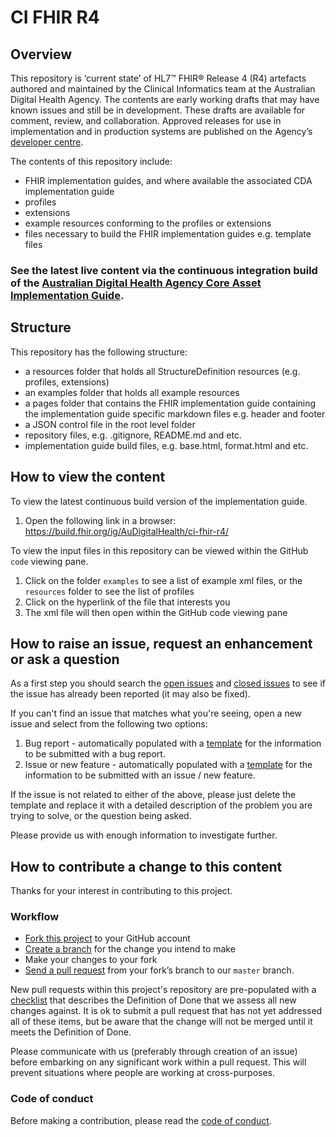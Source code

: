 # CI FHIR R4 

## Overview
This repository is ‘current state’ of HL7™ FHIR® Release 4 (R4) artefacts authored and maintained by the Clinical Informatics team at the Australian Digital Health Agency. The contents are early working drafts that may have known issues and still be in development. These drafts are available for comment, review, and collaboration. Approved releases for use in implementation and in production systems are published on the Agency’s [developer centre]( https://developer.digitalhealth.gov.au/).

The contents of this repository include:
- FHIR implementation guides, and where available the associated CDA implementation guide
- profiles
- extensions
- example resources conforming to the profiles or extensions
- files necessary to build the FHIR implementation guides e.g. template files
 
### See the latest live content via the continuous integration build of the [Australian Digital Health Agency Core Asset Implementation Guide](https://build.fhir.org/ig/AuDigitalHealth/ci-fhir-r4/).

## Structure
This repository has the following structure: 
- a resources folder that holds all StructureDefinition resources (e.g. profiles, extensions)
- an examples folder that holds all example resources
- a pages folder that contains the FHIR implementation guide containing the implementation guide specific markdown files e.g. header and footer
- a JSON control file in the root level folder
- repository files, e.g. .gitignore, README.md and etc.
- implementation guide build files, e.g. base.html, format.html and etc.

 
## How to view the content
To view the latest continuous build version of the implementation guide.
1. Open the following link in a browser: https://build.fhir.org/ig/AuDigitalHealth/ci-fhir-r4/

To view the input files in this repository can be viewed within the GitHub `code` viewing pane.
1. Click on the folder `examples` to see a list of example xml files, or the `resources` folder to see the list of profiles
2. Click on the hyperlink of the file that interests you
3. The xml file will then open within the GitHub code viewing pane

## How to raise an issue, request an enhancement or ask a question
As a first step you should search the [open issues](https://github.com/AuDigitalHealth/ci-fhir-r4/issues?q=is%3Aopen) and [closed issues](https://github.com/AuDigitalHealth/ci-fhir-r4/issues?q=is%3Aclosed) to see if the issue has already been reported (it may also be fixed).

If you can't find an issue that matches what you're seeing, open a new issue and select from the following two options:

1. Bug report - automatically populated with a [template](.github/ISSUE_TEMPLATE/bug_report.md) for the information to be submitted with a bug report.
2. Issue or new feature - automatically populated with a [template](.github/ISSUE_TEMPLATE/issue_or_new_feature.md) for the information to be submitted with an issue / new feature.

If the issue is not related to either of the above, please just delete the template and replace it with a detailed description of the problem you are trying to solve, or the question being asked.

Please provide us with enough information to investigate further.

## How to contribute a change to this content
Thanks for your interest in contributing to this project.

### Workflow
* [Fork this project](https://help.github.com/articles/fork-a-repo/) to your
 GitHub account
* [Create a branch](https://help.github.com/articles/creating-and-deleting-branches-within-your-repository) 
for the change you intend to make
* Make your changes to your fork
* [Send a pull request](https://help.github.com/articles/using-pull-requests/) from your fork’s 
branch to our `master` branch. 

New pull requests within this project's repository are pre-populated with a [checklist](PULL_REQUEST_TEMPLATE.md) that describes the Definition of Done that we assess all new changes against. It is ok to submit a pull request that has not yet addressed all of these items, but be aware that the change will not be merged until it meets the Definition of Done.

Please communicate with us (preferably through creation of an issue) before embarking on any significant work within a pull request. This will prevent situations where people are working at cross-purposes.

### Code of conduct

Before making a contribution, please read the
[code of conduct](CODE_OF_CONDUCT.md).